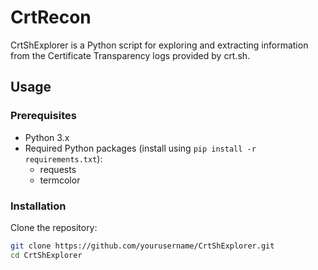 # CrtRecon

CrtShExplorer is a Python script for exploring and extracting information from the Certificate Transparency logs provided by crt.sh.

## Usage

### Prerequisites

- Python 3.x
- Required Python packages (install using `pip install -r requirements.txt`):
  - requests
  - termcolor

### Installation

Clone the repository:

```bash
git clone https://github.com/yourusername/CrtShExplorer.git
cd CrtShExplorer
